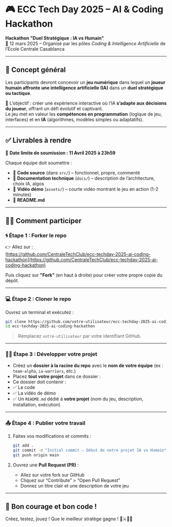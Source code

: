 # 🎮 ECC Tech Day 2025 – AI & Coding Hackathon

**Hackathon "Duel Stratégique : IA vs Humain"**  
📅 12 mars 2025 – Organisé par les pôles *Coding & Intelligence Artificielle* de l’École Centrale Casablanca

---

## 🧠 Concept général

Les participants devront concevoir un **jeu numérique** dans lequel un **joueur humain affronte une intelligence artificielle (IA)** dans un **duel stratégique ou tactique**.

🎯 L’objectif : créer une expérience interactive où l’IA **s’adapte aux décisions du joueur**, offrant un défi évolutif et captivant.  
Le jeu met en valeur les **compétences en programmation** (logique de jeu, interfaces) et en **IA** (algorithmes, modèles simples ou adaptatifs).

---


## ✅ Livrables à rendre

📅 **Date limite de soumission : 11 Avril 2025 à 23h59**

Chaque équipe doit soumettre :

- 🔸 **Code source** (dans `src/`) – fonctionnel, propre, commenté
- 🔸 **Documentation technique** (`docs/`) – description de l’architecture, choix IA, algos
- 🔸 **Vidéo démo** (`assets/`) – courte vidéo montrant le jeu en action (1-2 minutes)
- 🔸 **README.md**
---

## 🧑‍💻 Comment participer

### 🌀 Étape 1 : Forker le repo

👉 Allez sur :  
[https://github.com/CentraleTechClub/ecc-techday-2025-ai-coding-hackathon](https://github.com/CentraleTechClub/ecc-techday-2025-ai-coding-hackathon)

Puis cliquez sur **"Fork"** (en haut à droite) pour créer votre propre copie du dépôt.

---

### 💻 Étape 2 : Cloner le repo

Ouvrez un terminal et exécutez :

```bash
git clone https://github.com/votre-utilisateur/ecc-techday-2025-ai-coding-hackathon.git
cd ecc-techday-2025-ai-coding-hackathon
```

> Remplacez `votre-utilisateur` par votre identifiant GitHub.

---

### 🧑‍🔧 Étape 3 : Développer votre projet

- Créez un **dossier à la racine du repo** avec le **nom de votre équipe** (ex : `team-alpha`, `ia-warriors`, etc.)
- Placez **tout votre projet** dans ce dossier :
- Ce dossier doit contenir :
- ✅ Le code 
- ✅ La vidéo de démo 
- ✅ Un `README.md` dédié à **votre projet** (nom du jeu, description, installation, exécution)
---

### 📤 Étape 4 : Publier votre travail

1. Faites vos modifications et commits :
   ```bash
   git add .
   git commit -m "Initial commit – Début de notre projet IA vs Humain"
   git push origin main
   ```

2. Ouvrez une **Pull Request (PR)** :
   - Allez sur votre fork sur GitHub
   - Cliquez sur “Contribute” > “Open Pull Request”
   - Donnez un titre clair et une description de votre jeu
---

## 🏁 Bon courage et bon code !

Créez, testez, jouez ! Que le meilleur stratège gagne ! 🤖⚔️👨‍💻
